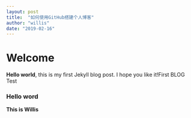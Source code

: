 ```yaml
---
layout: post
title:  "如何使用GitHub搭建个人博客"
author: "willis"
date: "2019-02-16"
---
```


# Welcome


**Hello world**, this is my first Jekyll blog post.
I hope you like it!First BLOG Test

### Hello word

**This is Willis**